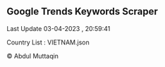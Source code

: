 

## Google Trends Keywords Scraper 
 
Last Update 03-04-2023 , 20:59:41

Country List :
VIETNAM.json



© Abdul Muttaqin 
